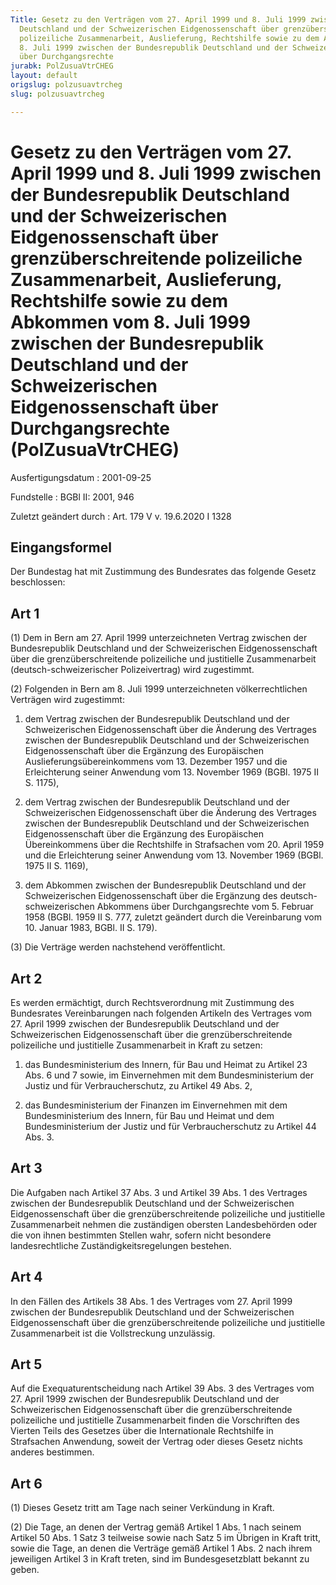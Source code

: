 ```yaml
---
Title: Gesetz zu den Verträgen vom 27. April 1999 und 8. Juli 1999 zwischen der Bundesrepublik
  Deutschland und der Schweizerischen Eidgenossenschaft über grenzüberschreitende
  polizeiliche Zusammenarbeit, Auslieferung, Rechtshilfe sowie zu dem Abkommen vom
  8. Juli 1999 zwischen der Bundesrepublik Deutschland und der Schweizerischen Eidgenossenschaft
  über Durchgangsrechte
jurabk: PolZusuaVtrCHEG
layout: default
origslug: polzusuavtrcheg
slug: polzusuavtrcheg

---
```


# Gesetz zu den Verträgen vom 27. April 1999 und 8. Juli 1999 zwischen der Bundesrepublik Deutschland und der Schweizerischen Eidgenossenschaft über grenzüberschreitende polizeiliche Zusammenarbeit, Auslieferung, Rechtshilfe sowie zu dem Abkommen vom 8. Juli 1999 zwischen der Bundesrepublik Deutschland und der Schweizerischen Eidgenossenschaft über Durchgangsrechte (PolZusuaVtrCHEG)

Ausfertigungsdatum
:   2001-09-25

Fundstelle
:   BGBl II: 2001, 946

Zuletzt geändert durch
:   Art. 179 V v. 19.6.2020 I 1328



## Eingangsformel

Der Bundestag hat mit Zustimmung des Bundesrates das folgende Gesetz
beschlossen:


## Art 1

(1) Dem in Bern am 27. April 1999 unterzeichneten Vertrag zwischen der
Bundesrepublik Deutschland und der Schweizerischen Eidgenossenschaft
über die grenzüberschreitende polizeiliche und justitielle
Zusammenarbeit (deutsch-schweizerischer Polizeivertrag) wird
zugestimmt.

(2) Folgenden in Bern am 8. Juli 1999 unterzeichneten
völkerrechtlichen Verträgen wird zugestimmt:

1.  dem Vertrag zwischen der Bundesrepublik Deutschland und der
    Schweizerischen Eidgenossenschaft über die Änderung des Vertrages
    zwischen der Bundesrepublik Deutschland und der Schweizerischen
    Eidgenossenschaft über die Ergänzung des Europäischen
    Auslieferungsübereinkommens vom 13. Dezember 1957 und die
    Erleichterung seiner Anwendung vom 13. November 1969 (BGBl. 1975 II S.
    1175),


2.  dem Vertrag zwischen der Bundesrepublik Deutschland und der
    Schweizerischen Eidgenossenschaft über die Änderung des Vertrages
    zwischen der Bundesrepublik Deutschland und der Schweizerischen
    Eidgenossenschaft über die Ergänzung des Europäischen Übereinkommens
    über die Rechtshilfe in Strafsachen vom 20. April 1959 und die
    Erleichterung seiner Anwendung vom 13. November 1969 (BGBl. 1975 II S.
    1169),


3.  dem Abkommen zwischen der Bundesrepublik Deutschland und der
    Schweizerischen Eidgenossenschaft über die Ergänzung des deutsch-
    schweizerischen Abkommens über Durchgangsrechte vom 5. Februar 1958
    (BGBl. 1959 II S. 777, zuletzt geändert durch die Vereinbarung vom 10.
    Januar 1983, BGBl. II S. 179).




(3) Die Verträge werden nachstehend veröffentlicht.


## Art 2

Es werden ermächtigt, durch Rechtsverordnung mit Zustimmung des
Bundesrates Vereinbarungen nach folgenden Artikeln des Vertrages vom
27\. April 1999 zwischen der Bundesrepublik Deutschland und der
Schweizerischen Eidgenossenschaft über die grenzüberschreitende
polizeiliche und justitielle Zusammenarbeit in Kraft zu setzen:

1.  das Bundesministerium des Innern, für Bau und Heimat zu Artikel 23
    Abs. 6 und 7 sowie, im Einvernehmen mit dem Bundesministerium der
    Justiz und für Verbraucherschutz, zu Artikel 49 Abs. 2,


2.  das Bundesministerium der Finanzen im Einvernehmen mit dem
    Bundesministerium des Innern, für Bau und Heimat und dem
    Bundesministerium der Justiz und für Verbraucherschutz zu Artikel 44
    Abs. 3.





## Art 3

Die Aufgaben nach Artikel 37 Abs. 3 und Artikel 39 Abs. 1 des
Vertrages zwischen der Bundesrepublik Deutschland und der
Schweizerischen Eidgenossenschaft über die grenzüberschreitende
polizeiliche und justitielle Zusammenarbeit nehmen die zuständigen
obersten Landesbehörden oder die von ihnen bestimmten Stellen wahr,
sofern nicht besondere landesrechtliche Zuständigkeitsregelungen
bestehen.


## Art 4

In den Fällen des Artikels 38 Abs. 1 des Vertrages vom 27. April 1999
zwischen der Bundesrepublik Deutschland und der Schweizerischen
Eidgenossenschaft über die grenzüberschreitende polizeiliche und
justitielle Zusammenarbeit ist die Vollstreckung unzulässig.


## Art 5

Auf die Exequaturentscheidung nach Artikel 39 Abs. 3 des Vertrages vom
27\. April 1999 zwischen der Bundesrepublik Deutschland und der
Schweizerischen Eidgenossenschaft über die grenzüberschreitende
polizeiliche und justitielle Zusammenarbeit finden die Vorschriften
des Vierten Teils des Gesetzes über die Internationale Rechtshilfe in
Strafsachen Anwendung, soweit der Vertrag oder dieses Gesetz nichts
anderes bestimmen.


## Art 6

(1) Dieses Gesetz tritt am Tage nach seiner Verkündung in Kraft.

(2) Die Tage, an denen der Vertrag gemäß Artikel 1 Abs. 1 nach seinem
Artikel 50 Abs. 1 Satz 3 teilweise sowie nach Satz 5 im Übrigen in
Kraft tritt, sowie die Tage, an denen die Verträge gemäß Artikel 1
Abs. 2 nach ihrem jeweiligen Artikel 3 in Kraft treten, sind im
Bundesgesetzblatt bekannt zu geben.

